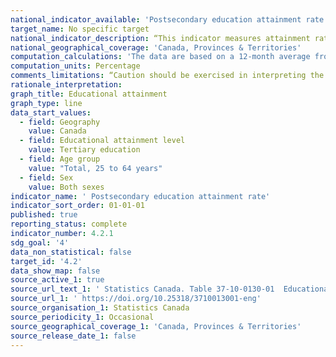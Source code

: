 ```yaml
---
national_indicator_available: 'Postsecondary education attainment rate'
target_name: No specific target
national_indicator_description: “This indicator measures attainment rate for post-secondary education. Categories represent the highest level of education achieved, and are mutually exclusive.”
national_geographical_coverage: 'Canada, Provinces & Territories'
computation_calculations: 'The data are based on a 12-month average from January to December.'
computation_units: Percentage
comments_limitations: “Caution should be exercised in interpreting the provincial/territorial ratios and differences in ratios between provinces/territories and over time, as small estimates may present fairly high sampling variability. Estimates for small geographic areas, for small age groups or for cross-classified variables will be associated with larger variability.”
rationale_interpretation: 
graph_title: Educational attainment
graph_type: line
data_start_values:
  - field: Geography
    value: Canada
  - field: Educational attainment level
    value: Tertiary education
  - field: Age group
    value: "Total, 25 to 64 years"
  - field: Sex
    value: Both sexes
indicator_name: ' Postsecondary education attainment rate'
indicator_sort_order: 01-01-01
published: true
reporting_status: complete
indicator_number: 4.2.1
sdg_goal: '4'
data_non_statistical: false
target_id: '4.2'
data_show_map: false
source_active_1: true
source_url_text_1: ' Statistics Canada. Table 37-10-0130-01  Educational attainment of the population aged 25 to 64, by age group and sex, Organisation for Economic Co-operation and Development (OECD), Canada, provinces and territories'
source_url_1: ' https://doi.org/10.25318/3710013001-eng'
source_organisation_1: Statistics Canada
source_periodicity_1: Occasional
source_geographical_coverage_1: 'Canada, Provinces & Territories'
source_release_date_1: false
---
```

